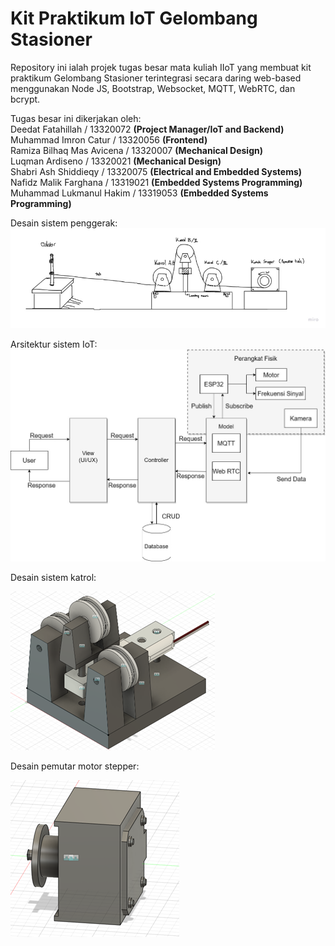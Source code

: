 # Kit Praktikum IoT Gelombang Stasioner 
Repository ini ialah projek tugas besar mata kuliah IIoT yang membuat kit praktikum Gelombang Stasioner terintegrasi secara daring web-based menggunakan Node JS, Bootstrap, Websocket, MQTT, WebRTC, dan bcrypt.

Tugas besar ini dikerjakan oleh:\
Deedat Fatahillah / 13320072 **(Project Manager/IoT and Backend)**\
Muhammad Imron Catur / 13320056 **(Frontend)**\
Ramiza Bilhaq Mas Avicena / 13320007 **(Mechanical Design)**\
Luqman Ardiseno / 13320021 **(Mechanical Design)**\
Shabri Ash Shiddieqy / 13320075 **(Electrical and Embedded Systems)**\
Nafidz Malik Farghana / 13319021 **(Embedded Systems Programming)**\
Muhammad Lukmanul Hakim / 13319053 **(Embedded Systems Programming)**

Desain sistem penggerak:
![Alt text](image-1.png)

Arsitektur sistem IoT:
![Alt text](image.png)

Desain sistem katrol:

![Alt text](image-2.png)

Desain pemutar motor stepper:

![Alt text](image-3.png)

